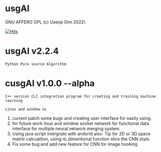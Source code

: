 # usgAI
GNU AFFERO GPL (c) Useop Gim 2022\

[![Hits](https://hits.seeyoufarm.com/api/count/incr/badge.svg?url=https%3A%2F%2Fgithub.com%2FNaptwen%2FOpen_pyAI&count_bg=%2379C83D&title_bg=%23555555&icon=&icon_color=%23E7E7E7&title=hits&edge_flat=false)](https://hits.seeyoufarm.com)

# usgAI v2.2.4
``Python Pure source Algorithm``

# cusgAI v1.0.0 --alpha 
```C++ version CLI integration program for creating and training machine learning```

```Linux and window os ```
1. current patch some bugs and creating user interface for easily using.
2. for future work linux and window socket network for functional data interface for multiple neural network merging system.
3. Using java script intergrate with andorid also.
Tip for 2D or 3D space matrix calcualtion, using m_dimentional function slice the CNN style. 
4. Fix some bug and add new feature for CNN for image hooking
